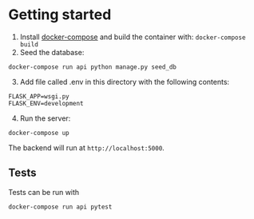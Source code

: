 # Getting started

1. Install [docker-compose](https://docs.docker.com/compose/install/) and build the container with:
```docker-compose build```
2. Seed the database:
```
docker-compose run api python manage.py seed_db
```
3. Add file called .env in this directory with the following contents:
```
FLASK_APP=wsgi.py
FLASK_ENV=development
```

4. Run the server:
```
docker-compose up
```

The backend will run at `http://localhost:5000`.

## Tests

Tests can be run with
```
docker-compose run api pytest
```
